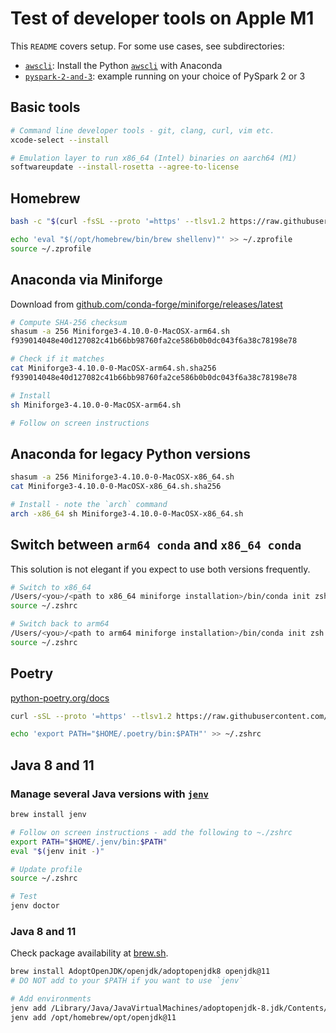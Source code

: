 # Test of developer tools on Apple M1

This `README` covers setup. For some use cases, see subdirectories:
- [`awscli`](awscli/): Install the Python [`awscli`](https://aws.amazon.com/cli/) with Anaconda
- [`pyspark-2-and-3`](pyspark-2-and-3/): example running on your choice of PySpark 2 or 3

## Basic tools

```bash
# Command line developer tools - git, clang, curl, vim etc.
xcode-select --install

# Emulation layer to run x86_64 (Intel) binaries on aarch64 (M1)
softwareupdate --install-rosetta --agree-to-license
```

## Homebrew

```bash
bash -c "$(curl -fsSL --proto '=https' --tlsv1.2 https://raw.githubusercontent.com/Homebrew/install/HEAD/install.sh)"

echo 'eval "$(/opt/homebrew/bin/brew shellenv)"' >> ~/.zprofile
source ~/.zprofile
```

## Anaconda via Miniforge

Download from [github.com/conda-forge/miniforge/releases/latest](https://github.com/conda-forge/miniforge/releases/latest)

```bash
# Compute SHA-256 checksum
shasum -a 256 Miniforge3-4.10.0-0-MacOSX-arm64.sh
f939014048e40d127082c41b66bb98760fa2ce586b0b0dc043f6a38c78198e78

# Check if it matches
cat Miniforge3-4.10.0-0-MacOSX-arm64.sh.sha256
f939014048e40d127082c41b66bb98760fa2ce586b0b0dc043f6a38c78198e78

# Install
sh Miniforge3-4.10.0-0-MacOSX-arm64.sh

# Follow on screen instructions
```

## Anaconda for legacy Python versions

```bash
shasum -a 256 Miniforge3-4.10.0-0-MacOSX-x86_64.sh
cat Miniforge3-4.10.0-0-MacOSX-x86_64.sh.sha256

# Install - note the `arch` command
arch -x86_64 sh Miniforge3-4.10.0-0-MacOSX-x86_64.sh
```

## Switch between `arm64 conda` and `x86_64 conda`

This solution is not elegant if you expect to use both versions frequently.

```bash
# Switch to x86_64
/Users/<you>/<path to x86_64 miniforge installation>/bin/conda init zsh
source ~/.zshrc

# Switch back to arm64
/Users/<you>/<path to arm64 miniforge installation>/bin/conda init zsh
source ~/.zshrc
```

## Poetry

[python-poetry.org/docs](https://python-poetry.org/docs/)

```bash
curl -sSL --proto '=https' --tlsv1.2 https://raw.githubusercontent.com/python-poetry/poetry/master/get-poetry.py | python -

echo 'export PATH="$HOME/.poetry/bin:$PATH"' >> ~/.zshrc
```

## Java 8 and 11

### Manage several Java versions with [`jenv`](https://github.com/jenv/jenv)

```bash
brew install jenv

# Follow on screen instructions - add the following to ~./zshrc
export PATH="$HOME/.jenv/bin:$PATH"
eval "$(jenv init -)"

# Update profile
source ~/.zshrc

# Test
jenv doctor
```

### Java 8 and 11

Check package availability at [brew.sh](https://brew.sh).

```bash
brew install AdoptOpenJDK/openjdk/adoptopenjdk8 openjdk@11
# DO NOT add to your $PATH if you want to use `jenv`

# Add environments
jenv add /Library/Java/JavaVirtualMachines/adoptopenjdk-8.jdk/Contents/Home
jenv add /opt/homebrew/opt/openjdk@11
```

